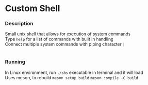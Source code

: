 # Custom Shell
### Description
Small unix shell that allows for execution of system commands <br>
Type `help` for a list of commands with built in handling <br>
Connect multiple system commands with piping character `|`<br><br>

### Running
In Linux environment, run `./shs` executable in terminal and it will load <br>
Uses meson, to rebuild `meson setup build` `meson compile -C build`
